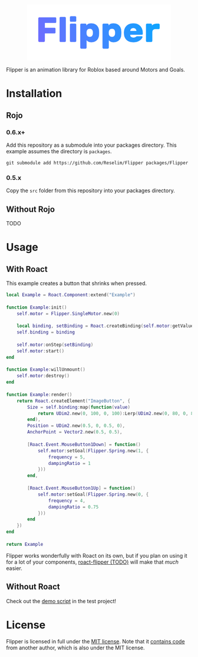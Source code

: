 <p align="center">
	<img src=".github/logo.png" height=150>
</p>

Flipper is an animation library for Roblox based around Motors and Goals.

# Installation

## Rojo

### 0.6.x+

Add this repository as a submodule into your packages directory. This example assumes the directory is `packages`.

```
git submodule add https://github.com/Reselim/Flipper packages/Flipper
```

### 0.5.x

Copy the `src` folder from this repository into your packages directory.

## Without Rojo

TODO

# Usage

## With Roact

This example creates a button that shrinks when pressed.

```lua
local Example = Roact.Component:extend("Example")

function Example:init()
	self.motor = Flipper.SingleMotor.new(0)

	local binding, setBinding = Roact.createBinding(self.motor:getValue())
	self.binding = binding

	self.motor:onStep(setBinding)
	self.motor:start()
end

function Example:willUnmount()
	self.motor:destroy()
end

function Example:render()
	return Roact.createElement("ImageButton", {
		Size = self.binding:map(function(value)
			return UDim2.new(0, 100, 0, 100):Lerp(UDim2.new(0, 80, 0, 80), value)
		end),
		Position = UDim2.new(0.5, 0, 0.5, 0),
		AnchorPoint = Vector2.new(0.5, 0.5),

		[Roact.Event.MouseButton1Down] = function()
			self.motor:setGoal(Flipper.Spring.new(1, {
				frequency = 5,
				dampingRatio = 1
			}))
		end,

		[Roact.Event.MouseButton1Up] = function()
			self.motor:setGoal(Flipper.Spring.new(0, {
				frequency = 4,
				dampingRatio = 0.75
			}))
		end
	})
end

return Example
```

Flipper works wonderfully with Roact on its own, but if you plan on using it for a lot of your components, [roact-flipper (TODO)]() will make that *much* easier.

## Without Roact

Check out the [demo script](test/demo.client.lua) in the test project!

# License

Flipper is licensed in full under the [MIT license](LICENSE). Note that it [contains code](src/Spring.lua) from another author, which is also under the MIT license.